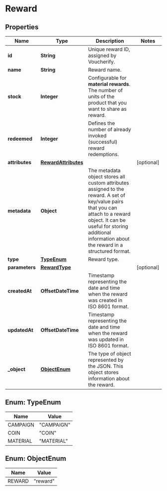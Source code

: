 

# Reward


## Properties

| Name | Type | Description | Notes |
|------------ | ------------- | ------------- | -------------|
|**id** | **String** | Unique reward ID, assigned by Voucherify. |  |
|**name** | **String** | Reward name. |  |
|**stock** | **Integer** | Configurable for **material rewards**. The number of units of the product that you want to share as reward. |  |
|**redeemed** | **Integer** | Defines the number of already invoked (successful) reward redemptions.  |  |
|**attributes** | [**RewardAttributes**](RewardAttributes.md) |  |  [optional] |
|**metadata** | **Object** | The metadata object stores all custom attributes assigned to the reward. A set of key/value pairs that you can attach to a reward object. It can be useful for storing additional information about the reward in a structured format. |  |
|**type** | [**TypeEnum**](#TypeEnum) | Reward type. |  |
|**parameters** | [**RewardType**](RewardType.md) |  |  [optional] |
|**createdAt** | **OffsetDateTime** | Timestamp representing the date and time when the reward was created in ISO 8601 format. |  |
|**updatedAt** | **OffsetDateTime** | Timestamp representing the date and time when the reward was updated in ISO 8601 format. |  |
|**_object** | [**ObjectEnum**](#ObjectEnum) | The type of object represented by the JSON. This object stores information about the reward. |  |



## Enum: TypeEnum

| Name | Value |
|---- | -----|
| CAMPAIGN | &quot;CAMPAIGN&quot; |
| COIN | &quot;COIN&quot; |
| MATERIAL | &quot;MATERIAL&quot; |



## Enum: ObjectEnum

| Name | Value |
|---- | -----|
| REWARD | &quot;reward&quot; |



